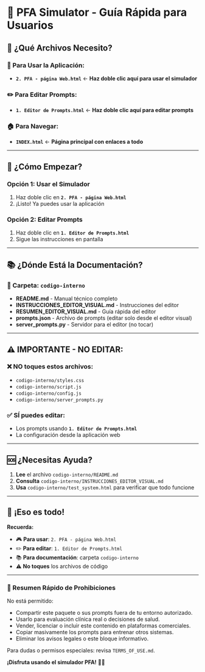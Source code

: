 # 🚀 **PFA Simulator - Guía Rápida para Usuarios**

## 📁 **¿Qué Archivos Necesito?**

### **🎯 Para Usar la Aplicación:**
- **`2. PFA - página Web.html`** ← **Haz doble clic aquí para usar el simulador**

### **✏️ Para Editar Prompts:**
- **`1. Editor de Prompts.html`** ← **Haz doble clic aquí para editar prompts**

### **🏠 Para Navegar:**
- **`INDEX.html`** ← **Página principal con enlaces a todo**

---

## 🚀 **¿Cómo Empezar?**

### **Opción 1: Usar el Simulador**
1. Haz doble clic en **`2. PFA - página Web.html`**
2. ¡Listo! Ya puedes usar la aplicación

### **Opción 2: Editar Prompts**
1. Haz doble clic en **`1. Editor de Prompts.html`**
2. Sigue las instrucciones en pantalla

---

## 📚 **¿Dónde Está la Documentación?**

### **📁 Carpeta: `codigo-interno`**
- **README.md** - Manual técnico completo
- **INSTRUCCIONES_EDITOR_VISUAL.md** - Instrucciones del editor
- **RESUMEN_EDITOR_VISUAL.md** - Guía rápida del editor
- **prompts.json** - Archivo de prompts (editar solo desde el editor visual)
- **server_prompts.py** - Servidor para el editor (no tocar)

---

## ⚠️ **IMPORTANTE - NO EDITAR:**

### **❌ NO toques estos archivos:**
- `codigo-interno/styles.css`
- `codigo-interno/script.js`
- `codigo-interno/config.js`
- `codigo-interno/server_prompts.py`

### **✅ SÍ puedes editar:**
- Los prompts usando **`1. Editor de Prompts.html`**
- La configuración desde la aplicación web

---

## 🆘 **¿Necesitas Ayuda?**

1. **Lee** el archivo `codigo-interno/README.md`
2. **Consulta** `codigo-interno/INSTRUCCIONES_EDITOR_VISUAL.md`
3. **Usa** `codigo-interno/test_system.html` para verificar que todo funcione

---

## 🎉 **¡Eso es todo!**

**Recuerda:**
- 🎮 **Para usar**: `2. PFA - página Web.html`
- ✏️ **Para editar**: `1. Editor de Prompts.html`
- 📚 **Para documentación**: carpeta `codigo-interno`
- ⚠️ **No toques** los archivos de código

---

### 🚫 Resumen Rápido de Prohibiciones

No está permitido:

- Compartir este paquete o sus prompts fuera de tu entorno autorizado.
- Usarlo para evaluación clínica real o decisiones de salud.
- Vender, licenciar o incluir este contenido en plataformas comerciales.
- Copiar masivamente los prompts para entrenar otros sistemas.
- Eliminar los avisos legales o este bloque informativo.

Para dudas o permisos especiales: revisa `TERMS_OF_USE.md`.

**¡Disfruta usando el simulador PFA!** 🚀✨

